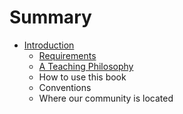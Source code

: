 # Summary

* [Introduction](introduction.md)
    * [Requirements](requirements.md)
    * [A Teaching Philosophy](a-teaching-philosophy.md)
    * How to use this book
    * Conventions
    * Where our community is located 
    
